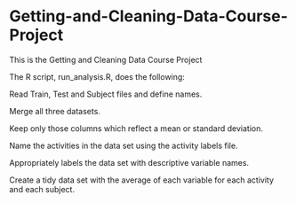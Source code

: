 # Getting-and-Cleaning-Data-Course-Project
This is the Getting and Cleaning Data Course Project

The R script, run_analysis.R, does the following:
  
  Read Train, Test and Subject files and define names.
  
  Merge all three datasets.
  
  Keep only those columns which reflect a mean or standard deviation.
  
  Name the activities in the data set using the activity labels file.
  
  Appropriately labels the data set with descriptive variable names.
  
  Create a tidy data set with the average of each variable for each activity and each subject.
